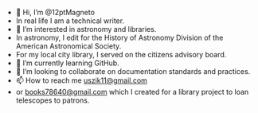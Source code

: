 - 👋 Hi, I’m @12ptMagneto
- In real life I am a technical writer.
- 👀 I’m interested in astronomy and libraries.
- In astronomy, I edit for the History of Astronomy Division of the American Astronomical Society.
- For my local city library, I served on the citizens advisory board.
- 🌱 I’m currently learning GitHub.
- 💞️ I’m looking to collaborate on documentation standards and practices.
- 📫 How to reach me uszik11@gmail.com 
- or books78640@gmail.com which I created for a library project to loan telescopes to patrons.

<!---
12ptMagneto/12ptMagneto is a ✨ special ✨ repository because its `README.md` (this file) appears on your GitHub profile.
You can click the Preview link to take a look at your changes.
--->
